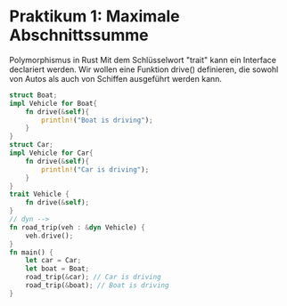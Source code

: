 # Praktikum 1: Maximale Abschnittssumme

Polymorphismus in Rust
Mit dem Schlüsselwort "trait" kann ein Interface declariert werden.
Wir wollen eine Funktion drive() definieren, die sowohl von Autos als auch von Schiffen ausgeführt werden kann.

```rust
struct Boat;
impl Vehicle for Boat{
    fn drive(&self){
        println!("Boat is driving");
    }
}
struct Car;
impl Vehicle for Car{
    fn drive(&self){
        println!("Car is driving");
    }
}
trait Vehicle {
    fn drive(&self);
} 
// dyn -->
fn road_trip(veh : &dyn Vehicle) {
    veh.drive();
}
fn main() {
    let car = Car;
    let boat = Boat;
    road_trip(&car); // Car is driving
    road_trip(&boat); // Boat is driving
}
```

<!-- Es soll die maximale Abschnittssumme für eine Abfolge von n ganzen Zahlen gefunden -->
<!-- werden. Die Zahlen liegen in einem Feld Z mit den Indizes 0 … n−1 im Speicher vor. -->
<!-- Hat man z.B. die Zahlenfolge -->
<!-- ``` -->
<!-- -59, 52, 46, 14, -50, 58, -87, -77, 34, 15 -->
<!-- ``` -->
<!-- liefert folgende Teil-Zahlenfolge die maximale Abschnittssumme: -->
<!-- ``` -->
<!-- 52 + 46 + 14 + -50 + 58 = 120 -->
<!-- ``` -->
<!-- ## Aufgabe 1 - Kubischer Algorithmus -->
<!-- 1. Implementieren Sie den betrachteten kubischen Algorithmus und ermitteln Sie für alle -->
<!-- vier Folgen die maximale Abschnittssumme (Wert, linke Grenze, rechte Grenze).  -->
<!-- <p align="center"> -->
<!--   <img src="./img/n3_alg.png" width="50%" /> -->
<!-- </p> -->
<!---->
<!-- ### Lösung -->
<!-- ```rust -->
<!-- fn calc_partsum(v: &Vec<i8>, sub: &mut Subset) -->
<!-- { -->
<!--     let n = v.len(); -->
<!--     let mut max : i32 = -128; -->
<!---->
<!--     for i in 0..n-1 { -->
<!--         for j in i..n-1 { -->
<!--             sub.sum = 0; -->
<!--             for k in i..j+1 { -->
<!--                 sub.sum += <i8 as Into<i32>>::into(v[k]); -->
<!--             } -->
<!--             if sub.sum > max { -->
<!--                 max = sub.sum; -->
<!--                 sub.left = i; -->
<!--                 sub.right = j; -->
<!--             } -->
<!--         } -->
<!--     } -->
<!--     sub.sum = max; -->
<!-- } -->
<!-- ``` -->
<!-- ### Laufzeit -->
<!-- 2) Messen Sie die Laufzeit Ihrer Lösung für die unterschiedlichen Längen der vorgegebenen Folgen. -->
<!---->
<!-- | N      | Laufzeit | -->
<!-- | ------ | -------- | -->
<!-- | 10    | 0.1 us         | -->
<!-- | 100   | 459 us       | -->
<!-- | 1000  | 209 ms    | -->
<!-- | 10000 | 4738 s | -->
<!---->
<!-- Das kubische Wachstum konnte durch Messung der Laufzeit bestätigt werden.  -->
<!-- <p align="center"> -->
<!--   <img src="./img/n3.png" width="100%" /> -->
<!-- </p> -->
<!---->
<!-- 3) Wodurch können Abweichungen entstehen? -->
<!---->
<!-- ## Aufgabe 2 - Teile-und-Herrsche Algorithmus -->
<!-- 1) Implementieren Sie den betrachteten "Teile-und-Herrsche"-Algorithmus (n*ld(n)). -->
<!-- Berechnen Sie ebenfalls die maximalen Abschnittssummen der gegebenen Folgen. -->
<!-- <p align="center"> -->
<!--   <img src="./img/nlogn.png" width="50%" /> -->
<!--   <img src="./img/zwi.png" width="40%" /> -->
<!-- </p> -->
<!---->
<!-- ### Lösung -->
<!-- <ins> -->
<!-- MAXFOLGE3: -->
<!-- </ins> -->
<!---->
<!-- ```rust -->
<!-- fn calc_partsum(z:&Vec<i8>, l:usize, r:usize) -> Rets -->
<!-- { -->
<!--     if l == r { -->
<!--         return Rets{ max_:<i8 as Into<i32>>::into(z[l]), l_:l, r_:r }; -->
<!--     } -->
<!---->
<!--     let m:usize = (l+r)/2; -->
<!--     let left = calc_partsum(&z,l,m);        // case 1 -->
<!--     let right = calc_partsum(&z,m+1,r);     // case 2 -->
<!--     let middle = find_between(&z,l,m,r);    // case 3 -->
<!---->
<!--     // left sum was largest -->
<!--     if left.max_ >= right.max_ && left.max_ >= middle.max_ { -->
<!--         return left; -->
<!--     } -->
<!--     // right sum was largest -->
<!--     if right.max_ >= left.max_ && right.max_ >= middle.max_ { -->
<!--         return right; -->
<!--     } -->
<!--     // middle sum was largest -->
<!--     return middle; -->
<!---->
<!-- } -->
<!-- ``` -->
<!-- <ins> -->
<!-- FINDE-ZWISCHEN: -->
<!-- </ins> -->
<!---->
<!-- ```rust -->
<!-- fn find_between(z:&Vec<i8>, l:usize, m:usize, r:usize) -> Rets -->
<!-- { -->
<!--     let mut left = 0; -->
<!--     let mut right = 0; -->
<!--     let mut left_max = -128; -->
<!--     let mut right_max = -128; -->
<!--     let mut sum = 0; -->
<!---->
<!--     for i in (l..m+1).rev() { // careful with bound -->
<!--         sum += <i8 as Into<i32>>::into(z[i]); -->
<!--         if sum > left_max { -->
<!--             left_max = sum; -->
<!--             left = i; -->
<!--         } -->
<!--     } -->
<!--     sum = 0; -->
<!--     for i in m+1..r { -->
<!--         sum += <i8 as Into<i32>>::into(z[i]); -->
<!--         if sum > right_max { -->
<!--             right_max = sum; -->
<!--             right = i; -->
<!--         } -->
<!--     } -->
<!--     return Rets { max_:left_max+right_max, l_:left, r_:right }; -->
<!-- } -->
<!-- ``` -->
<!---->
<!-- ## Aufgabe 3 - linearer Algorithmus -->
<!-- 1) Implementieren Sie den betrachteten Algorithmus mit linearer Laufzeit ohne Verwendung eines Arrays/Vektors.  -->
<!-- <p align="center"> -->
<!--   <img src="./img/n.png" width="50%" /> -->
<!-- </p> -->
<!---->
<!-- ### Lösung -->
<!-- ```rust -->
<!-- fn calc_partsum_from_file(path: String) -> Rets -->
<!-- { -->
<!--     let mut max = -128; -->
<!--     let mut cur_sum : i32 = 0; -->
<!--     let mut cur_left = 0; -->
<!--     let mut left = 0; -->
<!--     let mut right = 0; -->
<!---->
<!--     let data = fs::read_to_string(path).expect("Unable to read file"); -->
<!--     let mut i = 0; -->
<!--     for line in data.lines() { -->
<!--         cur_sum += line.parse::<i32>().unwrap(); -->
<!--         if cur_sum > max { -->
<!--             max = cur_sum; -->
<!--             left = cur_left; -->
<!--             right = i; -->
<!--         } -->
<!--         if cur_sum < 0 { -->
<!--             cur_sum = 0; -->
<!--             cur_left = i+1; -->
<!--         } -->
<!--         i+=1; -->
<!--     } -->
<!---->
<!--     return Rets{ max_:max, l_:left, r_:right }; -->
<!-- } -->
<!-- ``` -->
<!---->
<!-- Warum ist das aus Sicht der Effizienz eine gute Idee? -->
<!---->
<!-- 2) Berechnen Sie ebenfalls die maximalen Abschnittssummen der gegebenen Folgen und -->
<!-- vergleichen Sie die Ergebnisse. -->
<!---->
<!-- | N     | $O(n^3)$ |$O(nld(n))$ |$O(n)$ | -->
<!-- | ----- | ------ | ------ | ------ | -->
<!-- | 10    | 0.1 us | 1 us   | 21 us  | -->
<!-- | 100   | 459 us | 9 us   | 16 us  | -->
<!-- | 1000  | 209 ms | 63 us  | 57 us  | -->
<!-- | 10000 | 4738 s | 703 us | 540 us | -->
<!-- <p align="center"> -->
<!--   <img src="./img/exec.png" width="100%" /> -->
<!-- </p> -->
<!---->
